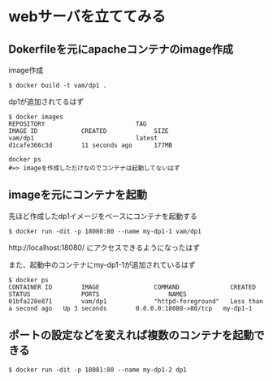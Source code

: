# webサーバを立ててみる

## Dokerfileを元にapacheコンテナのimage作成

image作成

```
$ docker build -t vam/dp1 .
```

dp1が追加されてるはず

```
$ docker images
REPOSITORY                         TAG                                        IMAGE ID            CREATED             SIZE
vam/dp1                            latest                                     d1cafe366c3d        11 seconds ago      177MB

docker ps
#=> imageを作成しただけなのでコンテナは起動してないはず
```

## imageを元にコンテナを起動

先ほど作成したdp1イメージをベースにコンテナを起動する

```
$ docker run -dit -p 18080:80 --name my-dp1-1 vam/dp1
```

http://localhost:18080/ にアクセスできるようになったはず

また、起動中のコンテナにmy-dp1-1が追加されているはず

```
$ docker ps
CONTAINER ID        IMAGE               COMMAND              CREATED                  STATUS              PORTS                   NAMES
01bfa228e871        vam/dp1             "httpd-foreground"   Less than a second ago   Up 3 seconds        0.0.0.0:18080->80/tcp   my-dp1-1
```

## ポートの設定などを変えれば複数のコンテナを起動できる

```
$ docker run -dit -p 18081:80 --name my-dp1-2 dp1
```